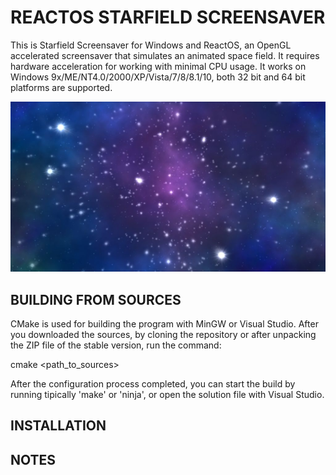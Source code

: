 # REACTOS STARFIELD  SCREENSAVER

This is Starfield Screensaver for Windows and ReactOS, an OpenGL accelerated screensaver that simulates an animated space field.
It requires hardware acceleration for working with minimal CPU usage.
It works on Windows 9x/ME/NT4.0/2000/XP/Vista/7/8/8.1/10, both 32 bit and 64 bit platforms are supported.

![The screensaver in action](doc/common/example.jpg)

## BUILDING FROM SOURCES

CMake is used for building the program with MinGW or Visual Studio.
After you downloaded the sources, by cloning the repository or after unpacking the ZIP file of the stable version, run the command:

cmake <path_to_sources>

After the configuration process completed, you can start the build by running tipically 'make' or 'ninja', or open the solution file with Visual Studio.

## INSTALLATION

## NOTES
